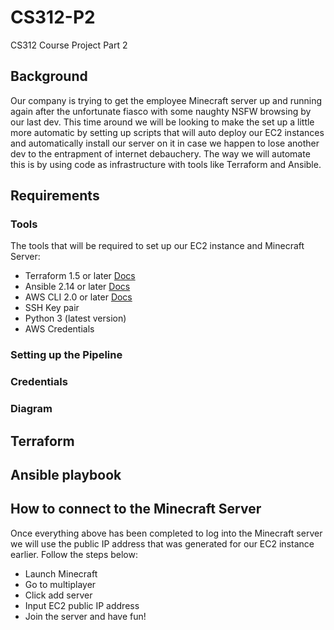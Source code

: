 # CS312-P2
CS312 Course Project Part 2
## Background
Our company is trying to get the employee Minecraft server up and running again after the unfortunate fiasco with some naughty NSFW browsing by our last dev. This time around we will be looking to make the set up a little more automatic by setting up scripts that will auto deploy our EC2 instances and automatically install our server on it in case we happen to lose another dev to the entrapment of internet debauchery. The way we will automate this is by using code as infrastructure with tools like Terraform and Ansible. 
## Requirements
### Tools
The tools that will be required to set up our EC2 instance and Minecraft Server:
- Terraform 1.5 or later [Docs](https://developer.hashicorp.com/terraform)
- Ansible 2.14 or later [Docs](https://docs.ansible.com/)
- AWS CLI 2.0 or later [Docs](https://aws.amazon.com/cli/)
- SSH Key pair
- Python 3 (latest version)
- AWS Credentials

### Setting up the Pipeline

### Credentials

### Diagram

## Terraform 


## Ansible playbook

## How to connect to the Minecraft Server
Once everything above has been completed to log into the Minecraft server we will use the public IP address that was generated for our EC2 instance earlier. Follow the steps below:
- Launch Minecraft
- Go to multiplayer
- Click add server
- Input EC2 public IP address
- Join the server and have fun!
